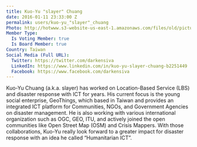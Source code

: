 ```yaml
---
title: Kuo-Yu "slayer" Chuang
date: 2016-01-11 23:33:00 Z
permalink: users/kuo-yu_"slayer"_chuang
Photo: http://hotwww.s3-website-us-east-1.amazonaws.com/files/old/pictures/picture-317-1452565583.jpg
Member Type:
  Is Voting Member: true
  Is Board Member: true
Country: Taiwan
Social Media (Full URL):
  Twitter: https://twitter.com/darkensiva
  LinkedIn: https://www.linkedin.com/in/kuo-yu-slayer-chuang-b2251449
  Facebook: https://www.facebook.com/darkensiva
---
```


<p>Kuo-Yu Chuang (a.k.a. slayer) has worked on Location-Based Service (LBS) and disaster response with ICT for years. His current focus is the young social enterprise, GeoThings, which based in Taiwan and provides an integrated ICT platform for Communities, NGOs, and Government Agencies on disaster management. He is also working with various international organization such as OGC, GEO, ITU, and actively joined the open communities like Open Street Map (OSM) and Crisis Mappers. With those collaborations, Kuo-Yu really look forward to a greater impact for disaster response with an idea he called “Humanitarian ICT”.</p>
